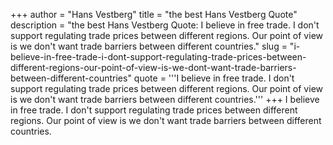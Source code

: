 +++
author = "Hans Vestberg"
title = "the best Hans Vestberg Quote"
description = "the best Hans Vestberg Quote: I believe in free trade. I don't support regulating trade prices between different regions. Our point of view is we don't want trade barriers between different countries."
slug = "i-believe-in-free-trade-i-dont-support-regulating-trade-prices-between-different-regions-our-point-of-view-is-we-dont-want-trade-barriers-between-different-countries"
quote = '''I believe in free trade. I don't support regulating trade prices between different regions. Our point of view is we don't want trade barriers between different countries.'''
+++
I believe in free trade. I don't support regulating trade prices between different regions. Our point of view is we don't want trade barriers between different countries.
